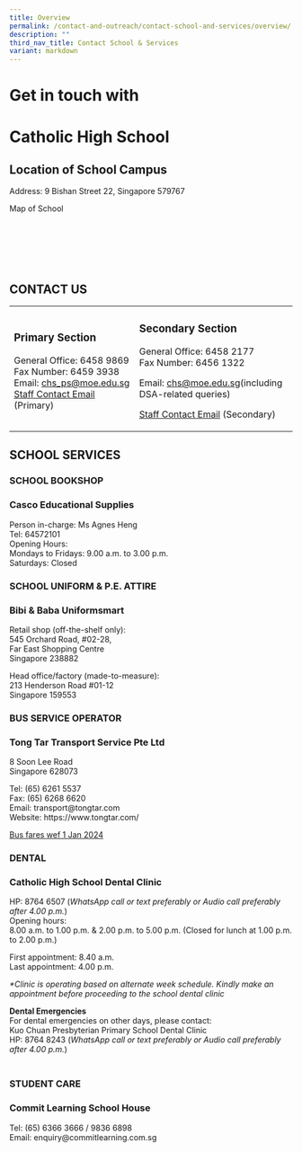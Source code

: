 ```yaml
---
title: Overview
permalink: /contact-and-outreach/contact-school-and-services/overview/
description: ""
third_nav_title: Contact School & Services
variant: markdown
---
```

<h1>Get in touch with</h1>
<h1><strong>Catholic High School</strong></h1>
<h2><strong>Location of School Campus</strong></h2>
<p>Address: 9 Bishan Street 22, Singapore 579767</p>
<p>Map of School</p>
<p>&nbsp;</p>
<p>&nbsp;</p>
<p>&nbsp;</p>
<h2><strong>CONTACT US</strong></h2>
<table style="minWidth: 50px">
<colgroup>
<col>
<col>
</colgroup>
<tbody>
<tr>
<td rowspan="1" colspan="1">
<h3>Primary Section</h3>
<p>General Office: 6458 9869
<br>Fax Number: 6459 3938
<br>Email:&nbsp;<a href="mailto:chs_ps@moe.edu.sg" rel="noopener noreferrer nofollow" target="_blank">chs_ps@moe.edu.sg</a>
<br><a href="https://www.catholichigh.moe.edu.sg/primary/staff-contact/" rel="noopener noreferrer nofollow" target="_blank">Staff Contact Email</a> (Primary)&nbsp;</p>
</td>
<td rowspan="1" colspan="1">
<h3>Secondary&nbsp;Section</h3>
<p>General Office: 6458 2177
<br>Fax Number: 6456 1322</p>
<p>Email:&nbsp;<a href="mailto:chs@moe.edu.sg" rel="noopener noreferrer nofollow" target="_blank">chs@moe.edu.sg</a>(including
DSA-related queries)</p>
<p><a href="https://www.catholichigh.moe.edu.sg/secondary/staff-contact/" rel="noopener noreferrer nofollow" target="_blank">Staff Contact Email</a> (Secondary)&nbsp;</p>
</td>
</tr>
</tbody>
</table>
<h2><strong>SCHOOL SERVICES</strong></h2>
<h3><strong>SCHOOL BOOKSHOP</strong></h3>
<h3><strong>Casco Educational Supplies</strong></h3>
<p>Person in-charge: Ms Agnes Heng
<br>Tel: 64572101
<br>Opening Hours:
<br>Mondays to Fridays: 9.00 a.m. to 3.00 p.m.
<br>Saturdays: Closed</p>
<h3><strong>SCHOOL UNIFORM &amp; P.E. ATTIRE</strong></h3>
<h3><strong>Bibi &amp; Baba Uniformsmart</strong></h3>
<p>Retail shop (off-the-shelf only):
<br>545 Orchard Road, #02-28,
<br>Far East Shopping Centre
<br>Singapore 238882</p>
<p>Head office/factory (made-to-measure):
<br>213 Henderson Road #01-12
<br>Singapore 159553</p>
<h3><strong>BUS SERVICE OPERATOR</strong></h3>
<h3><strong>Tong Tar Transport Service Pte Ltd</strong></h3>
<p>8 Soon Lee Road
<br>Singapore 628073</p>
<p>Tel: (65) 6261 5537
<br>Fax: (65) 6268 6620
<br>Email: transport@tongtar.com
<br>Website: https://www.tongtar.com/</p>
<p><a href="https://www.catholichigh.moe.edu.sg/files/Primary/bus%20fares_tong%20tar_1%20jan%202024_final.pdf" rel="noopener noreferrer nofollow" target="_blank">Bus fares wef 1 Jan 2024</a>
</p>
<h3><strong>DENTAL</strong></h3>
<h3><strong>Catholic High School Dental Clinic</strong></h3>
<p>HP: 8764 6507 (<em>WhatsApp call or text preferably or Audio call preferably after 4.00 p.m.</em>)
<br>Opening hours:
<br>8.00 a.m. to 1.00 p.m. &amp; 2.00 p.m. to 5.00 p.m. (Closed for lunch
at 1.00 p.m. to 2.00 p.m.)</p>
<p>First appointment: 8.40 a.m.
<br>Last appointment: 4.00 p.m.</p>
<p><em>*Clinic is operating based on alternate week schedule. Kindly make an appointment before proceeding to the school dental clinic</em>
</p>
<p><strong>Dental Emergencies</strong>
<br>For dental emergencies on other days, please contact:
<br>Kuo Chuan Presbyterian Primary School Dental Clinic
<br>HP: 8764 8243 (<em>WhatsApp call or text preferably or Audio call preferably after 4.00 p.m.</em>)</p>
<h3><br><strong>STUDENT CARE</strong></h3>
<h3><strong>Commit Learning School House</strong></h3>
<p>Tel: (65) 6366 3666 / 9836 6898
<br>Email: enquiry@commitlearning.com.sg</p>